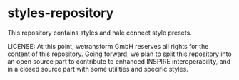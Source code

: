 # styles-repository

This repository contains styles and hale connect style presets.

LICENSE: At this point, wetransform GmbH reserves all rights for the content of this repository. Going forward, we plan to split this repository into an open source part to contribute to enhanced INSPIRE interoperability, and in a closed source part with some utilities and specific styles. 
